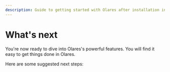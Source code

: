 ```yaml
---
description: Guide to getting started with Olares after installation including initial setup, configuration, and essential features.
---
```



# What's next

You're now ready to dive into Olares's powerful features. You will find it easy to get things done in Olares. 

Here are some suggested next steps:


<div class="launch-card-container">
  <!-- Card 1 -->
  <LaunchCard
    class="launch-card"
    title="Explore use cases"
    description="Discover the various ways you can leverage Olares in daily life."
    :links="[
      { text: 'Stable Diffusion', href: '../../use-cases/stable-diffusion' },
      { text: 'Open WebUI',        href: '../../use-cases/openwebui'        },
      { text: 'Perplexica',        href: '../../use-cases/perplexica'       },
      { text: 'Dify',              href: '../../use-cases/dify'             },
      { text: 'Steam',              href: '../../use-cases/stream-game'      }
    ]"
    buttonText="Learn more"
    buttonLink="../../use-cases/"
  />

  <!-- Card 2 -->
  <LaunchCard
    class="launch-card"
    title="Try Olares apps"
    description="Familiarize yourself with the system applications on Olares."
    :links="[
      { text: 'Profile', href: '../olares/profile' },
      { text: 'Market',  href: '../olares/market' },
      { text: 'Files',   href: '../olares/files/' },
      { text: 'Settings',   href: '../olares/settings/' },
      { text: 'Wise',    href: '../olares/wise/'  }
    ]"
    buttonText="Learn more"
    buttonLink="../olares/"
  />
  <!-- Card 3 -->
  
   <LaunchCard
    class="launch-card"
    title="Get started with LarePass"
    description="Use the LarePass client to manage your account, VPN, device, and more."
    :links="[
      { text: 'Manage accounts', href: '../larepass/create-account' },
      { text: 'Enable VPN',  href: '../larepass/private-network' },
      { text: 'Manage device',   href: '../larepass/manage-device' },
      { text: 'Sync file',   href: '../larepass/sync-share' },
      { text: 'Collect content',    href: '../larepass/manage-knowledge'},
    ]"
    buttonText="Learn more"
    buttonLink="../larepass/"
    />

  <!-- Card 3 -->
  <LaunchCard
    class="launch-card"
    title="Understand Olares"
    description="Deepen your understanding of Olares."
    :links="[
      { text: 'Olares ID',  href: '../concepts/olares-id' },
      { text: 'Account',    href: '../concepts/account'   },
      { text: 'Application',href: '../concepts/application' },
      { text: 'Network',href: '../concepts/network' },
      { text: 'Data',href: '../concepts/data' },
    ]"
    buttonText="Learn more"
    buttonLink="../concepts/"
  />
</div>

<style>
/* ──────────────────────────────────────────────────────────────
   Layout container: neat responsive grid (1–3 cards per row)
   ────────────────────────────────────────────────────────────── */
.launch-card-container {
  display: grid;
  gap: 1.5rem;
  grid-template-columns: repeat(auto-fill, minmax(260px, 1fr));
  margin-top: 0.75rem;
}

/* ──────────────────────────────────────────────────────────────
   Individual card: equal height + button fixed to bottom
   ────────────────────────────────────────────────────────────── */
.launch-card {
  display: flex;
  flex-direction: column;   /* stack children vertically            */
  height: 100%;             /* stretch to equal height in the grid  */
  padding: 1.25rem 1.5rem;
  background: var(--vp-c-bg);
  border: 1px solid var(--vp-c-divider);
  border-radius: 12px;
}

/* Typography tweaks (optional) */
.launch-card h3 { margin: 0 0 .5rem; }
.launch-card p  { margin: 0 0 1rem; }

/* List grows to fill spare space, pushing button down */
.launch-card ul {
  margin: 0 0 1.5rem;
  padding-left: 1.2rem;
  flex-grow: 1;             /* absorbs extra vertical space         */
}

/* Button sits at the very bottom of the card */
.launch-card a.btn {
  margin-top: auto;         /* pushes itself to the bottom          */
  align-self: flex-start;   /* keep left-aligned (optional)         */

  display: inline-block;
  padding: .45rem 1.1rem;
  border-radius: 6px;
  background: #ff5252;
  color: #fff;
  font-weight: 500;
  text-decoration: none;
  transition: opacity .15s ease;
}
.launch-card a.btn:hover { opacity: .85; }
</style>